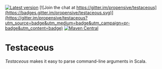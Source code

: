 [![Latest version](https://index.scala-lang.org/propensive/testaceous/latest.svg)](https://index.scala-lang.org/propensive/testaceous)
[![Join the chat at https://gitter.im/propensive/testaceous](https://badges.gitter.im/propensive/testaceous.svg)](https://gitter.im/propensive/testaceous?utm_source=badge&utm_medium=badge&utm_campaign=pr-badge&utm_content=badge)
[![Maven Central](https://maven-badges.herokuapp.com/maven-central/com.propensive/testaceous_2.11/badge.svg)](https://maven-badges.herokuapp.com/maven-central/com.propensive/testaceous_2.11)

# Testaceous

*Testaceous* makes it easy to parse command-line arguments in Scala.




